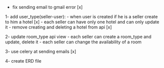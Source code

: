 - fix sending email to gmail error [x]

1- add user_type(seller-user):
    - when user is created if he is a seller create to him a hotel [x]
    - each seller can have only one hotel and can only update it
    - remove creating and deleting a hotel from api  [x]

2- update room_type api view
    - each seller can create a room_type and update, delete it
    - each seller can change the availability of a room

3- use celery at sending emails [x]

4- create ERD file
